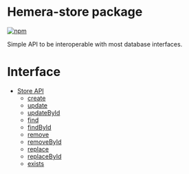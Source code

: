 # Hemera-store package

[![npm](https://img.shields.io/npm/v/hemera-store.svg?maxAge=3600)](https://www.npmjs.com/package/hemera-store)

Simple API to be interoperable with most database interfaces.

# Interface

* [Store API](#Document-api)
  * [create](#create)
  * [update](#update)
  * [updateById](#updateById)
  * [find](#find)
  * [findById](#findById)
  * [remove](#remove)
  * [removeById](#removeById)
  * [replace](#replace)
  * [replaceById](#replaceById)
  * [exists](#exists)
